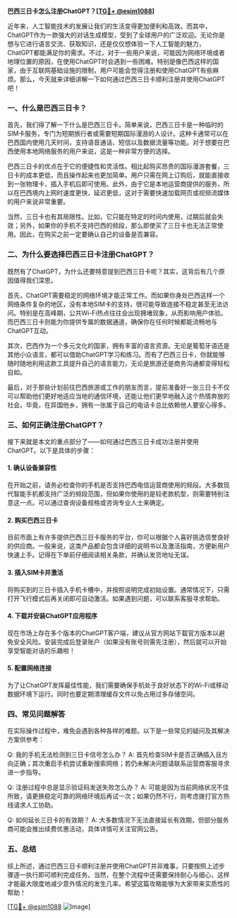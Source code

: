 **巴西三日卡怎么注册ChatGPT？[[TG💪+ @esim1088](https://t.me/s/esim1088)]**

近年来，人工智能技术的发展让我们的生活变得更加便利和高效。而其中，ChatGPT作为一款强大的对话生成模型，受到了全球用户的广泛欢迎。无论你是想与它进行语言交流、获取知识，还是仅仅想体验一下人工智能的魅力，ChatGPT都能满足你的需求。不过，对于一些用户来说，可能因为网络环境或者地理位置的原因，在使用ChatGPT时会遇到一些困难。特别是像巴西这样的国家，由于互联网基础设施的限制，用户可能会觉得注册和使用ChatGPT有些麻烦。那么，今天就来详细讲解一下如何通过巴西三日卡顺利注册并使用ChatGPT吧！

### 一、什么是巴西三日卡？

首先，我们得了解一下什么是巴西三日卡。简单来说，巴西三日卡是一种临时的SIM卡服务，专门为短期旅行者或需要短期国际漫游的人设计。这种卡通常可以在巴西国内使用几天时间，支持语音通话、短信以及数据流量等功能。对于想要在巴西使用本地网络服务的用户来说，这是一种非常方便的选择。

巴西三日卡的优点在于它的便捷性和灵活性。相比起购买昂贵的国际漫游套餐，三日卡的成本更低，而且操作起来也更加简单。用户只需在网上订购后，就能直接收到一张物理卡，插入手机后即可使用。此外，由于它是本地运营商提供的服务，所以在巴西境内上网时速度更快，延迟更低，这对于需要快速加载网页或视频流媒体的用户来说非常重要。

当然，三日卡也有其局限性。比如，它只能在特定的时间内使用，过期后就会失效；另外，如果你的手机不支持巴西的频段，那么即使买了三日卡也无法正常使用。因此，在购买之前一定要确认自己的设备是否兼容。

### 二、为什么要选择巴西三日卡注册ChatGPT？

既然有了ChatGPT，为什么还要特意提到巴西三日卡呢？其实，这背后有几个原因值得我们深思。

首先，ChatGPT需要稳定的网络环境才能正常工作。而如果你身处巴西这样一个网络条件复杂的地区，没有本地SIM卡的支持，很可能导致连接不稳定甚至无法访问。特别是在高峰期，公共Wi-Fi热点往往会出现拥堵现象，从而影响用户体验。而巴西三日卡则能为你提供专属的数据通道，确保你在任何时候都能流畅地与ChatGPT互动。

其次，巴西作为一个多元文化的国家，拥有丰富的语言资源。无论是葡萄牙语还是其他小众语言，都可以借助ChatGPT学习和练习。而有了巴西三日卡，你就能够随时随地利用这款工具提升自己的语言能力，无论是旅游还是商务沟通都变得轻松自如。

最后，对于那些计划前往巴西旅游或工作的朋友而言，提前准备好一张三日卡不仅可以帮助他们更好地适应当地的通信环境，还能让他们更早地融入这个热情奔放的社会。毕竟，在异国他乡，拥有一张属于自己的电话卡总比依赖他人要安心得多。

### 三、如何正确注册ChatGPT？

接下来就是本文的重点部分了——如何通过巴西三日卡成功注册并使用ChatGPT。以下是具体的步骤：

#### 1. 确认设备兼容性

在开始之前，请务必检查你的手机是否支持巴西电信运营商使用的频段。大多数现代智能手机都支持广泛的频段范围，但如果你使用的是较老款机型，则需要特别注意这一点。可以通过查询设备规格或咨询专业人士来确定。

#### 2. 购买巴西三日卡

目前市面上有许多提供巴西三日卡服务的平台，你可以根据个人喜好挑选信誉良好的供应商。一般来说，这类产品都会包含详细的说明书以及激活指南，方便新用户快速上手。记得在下单前仔细阅读相关条款，并确认发货地址无误。

#### 3. 插入SIM卡并激活

将购买到的三日卡插入手机卡槽中，并按照说明完成初始设置。通常情况下，只需打开飞行模式后再关闭即可自动激活。如果遇到问题，可以联系客服寻求帮助。

#### 4. 下载并安装ChatGPT应用程序

现在市场上存在多个版本的ChatGPT客户端，建议从官方网站下载官方版本以避免安全风险。安装完成后登录账户（如果没有账号则需先注册），然后就可以开始享受智能对话的乐趣啦！

#### 5. 配置网络连接

为了让ChatGPT发挥最佳性能，我们需要确保手机处于良好状态下的Wi-Fi或移动数据环境下运行。同时也要定期清理缓存文件以免占用过多存储空间。

### 四、常见问题解答

在实际操作过程中，难免会遇到各种各样的难题。以下是一些常见的疑问及其解决方案供参考：

Q: 我的手机无法检测到三日卡信号怎么办？
A: 首先检查SIM卡是否正确插入且方向正确；其次重启手机尝试重新搜索网络；若仍未解决问题请联系运营商客服寻求进一步指导。

Q: 注册过程中总是显示验证码发送失败怎么办？
A: 可能是因为当前网络状况不佳所致，请更换稳定可靠的网络环境后再试一次；如果仍然不行，则考虑拨打官方热线请求人工协助。

Q: 如何延长三日卡的有效期？
A: 大多数情况下无法直接延长有效期，但部分服务商可能会推出续费优惠活动，具体详情可关注官网公告。

### 五、总结

综上所述，通过巴西三日卡顺利注册并使用ChatGPT并非难事，只要按照上述步骤逐一执行即可顺利完成任务。当然，在整个流程中还需要保持耐心与细心，这样才能最大限度地减少意外情况的发生几率。希望这篇攻略能够为大家带来实质性的帮助！

[[TG💪+ @esim1088](https://t.me/s/esim1088) ![Image](https://i.postimg.cc/4NQfJmqS/Snipaste-2025-05-13-00-14-12.png)]